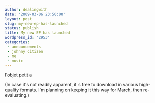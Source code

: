 ```yaml
---
author: dealingwith
date: '2009-03-06 23:50:00'
layout: post
slug: my-new-ep-has-launched
status: publish
title: My new EP has launched
wordpress_id: '2953'
categories:
 - announcements
 - johnny citizen
 - me
 - music
---
```



[l'objet petit a][1]

(In case it's not readily apparent, it is free to download in various high-
quality formats. I'm planning on keeping it this way for March, then re-
evaluating.)

   [1]: http://danielmiller.bandcamp.com/

